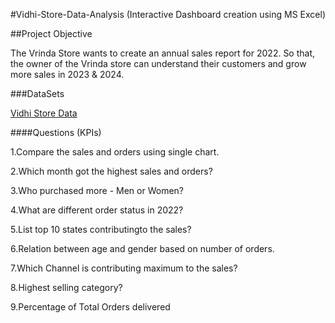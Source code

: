 #Vidhi-Store-Data-Analysis (Interactive Dashboard creation using MS Excel)

##Project Objective

The Vrinda Store wants to create an annual sales report for 2022. So that, the owner of the Vrinda store can understand their customers and grow more sales in 2023 & 2024.

###DataSets

<a href ="https://github.com/AmishaRaj07/Data-Analysis-Dashboard-Using-MS-Excel/commit/703861af3c26466ad7a6d501df2bd283d8b5a2c7">Vidhi Store Data</a>

####Questions (KPIs)


1.Compare the sales and orders using single chart.

2.Which month got the highest sales and orders?

3.Who purchased more - Men or Women?

4.What are different order status in 2022?

5.List top 10 states contributingto the sales?

6.Relation between age and gender based on number of orders.

7.Which Channel is contributing maximum to the sales?

8.Highest selling category?

9.Percentage of Total Orders delivered
